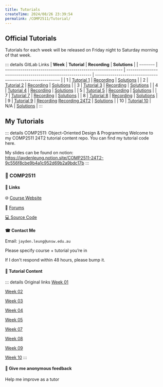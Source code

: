 ```yaml
---
title: Tutorials
createTime: 2024/08/26 23:39:54
permalink: /COMP2511/Tutorial/
---
```


## Official Tutorials

Tutorials for each week will be released on Friday night to Saturday morning of that week.

<p><HButton title='Tutorial 01' src='./tute01'/> <HButton alt title='Solutions 01' src='./tute01s'/></p>
<p><HButton title='Tutorial 02' src='./tute02'/> <HButton alt title='Solutions 02' src='./tute02s'/></p>
<p><HButton title='Tutorial 03' src='./tute03'/> <HButton alt title='Solutions 03' src='./tute03s'/></p>
<p><HButton title='Tutorial 04' src='./tute04'/> <HButton alt title='Solutions 04' src='./tute04s'/></p>
<p><HButton title='Tutorial 05' src='./tute05'/> <HButton alt title='Solutions 05' src='./tute05s'/></p>

::: details GitLab Links
| **Week** | **Tutorial**                                                 | **Recording**                                                | **Solutions**                                                |
| -------- | ------------------------------------------------------------ | ------------------------------------------------------------ | ------------------------------------------------------------ |
| 1        | [Tutorial 1](https://nw-syd-gitlab.cseunsw.tech/COMP2511/24T2/content/-/tree/main/tutorials/tute01) | [Recording](https://youtu.be/Q5ZCMqDsK9Y)                    | [Solutions](https://nw-syd-gitlab.cseunsw.tech/COMP2511/24T2/content/-/tree/solutions/tutorials/tute01) |
| 2        | [Tutorial 2](https://nw-syd-gitlab.cseunsw.tech/COMP2511/24T2/content/-/tree/main/tutorials/tute02) | [Recording](https://youtu.be/6niiBK_SFbk)                    | [Solutions](https://nw-syd-gitlab.cseunsw.tech/COMP2511/24T2/content/-/tree/solutions/tutorials/tute02) |
| 3        | [Tutorial 3](https://nw-syd-gitlab.cseunsw.tech/COMP2511/24T2/content/-/tree/main/tutorials/tute03) | [Recording](https://youtu.be/oZB7gI_fkiY)                    | [Solutions](https://nw-syd-gitlab.cseunsw.tech/COMP2511/24T2/content/-/tree/solutions/tutorials/tute03) |
| 4        | [Tutorial 4](https://nw-syd-gitlab.cseunsw.tech/COMP2511/24T2/content/-/tree/main/tutorials/tute04) | [Recording](https://youtu.be/j1Tp8JX0-3E)                    | [Solutions](https://nw-syd-gitlab.cseunsw.tech/COMP2511/24T2/content/-/tree/solutions/tutorials/tute04) |
| 5        | [Tutorial 5](https://nw-syd-gitlab.cseunsw.tech/COMP2511/24T2/content/-/tree/main/tutorials/tute05) | [Recording](https://youtu.be/aXi-8JuCh08)                    | [Solutions](https://nw-syd-gitlab.cseunsw.tech/COMP2511/24T2/content/-/tree/solutions/tutorials/tute05) |
| 7        | [Tutorial 7](https://nw-syd-gitlab.cseunsw.tech/COMP2511/24T2/content/-/tree/main/tutorials/tute07) | [Recording](https://youtu.be/MwU2bgGD0vM)                    | [Solutions](https://nw-syd-gitlab.cseunsw.tech/COMP2511/24T2/content/-/tree/solutions/tutorials/tute07) |
| 8        | [Tutorial 8](https://nw-syd-gitlab.cseunsw.tech/COMP2511/24T2/content/-/tree/main/tutorials/tute08) | [Recording](https://youtu.be/gNKIJ8OKmmE)                    | [Solutions](https://nw-syd-gitlab.cseunsw.tech/COMP2511/24T2/content/-/tree/solutions/tutorials/tute08) |
| 9        | [Tutorial 9](https://nw-syd-gitlab.cseunsw.tech/COMP2511/24T2/content/-/tree/main/tutorials/tute09) | [Recording](https://youtu.be/FjDL8I48ulk) [Recording 24T2](https://youtu.be/6F0sxMOlRQo) | [Solutions](https://nw-syd-gitlab.cseunsw.tech/COMP2511/24T2/content/-/tree/solutions/tutorials/tute09) |
| 10       | [Tutorial 10](https://nw-syd-gitlab.cseunsw.tech/COMP2511/24T2/content/-/tree/main/tutorials/tute10) | N/A                                                          | [Solutions](https://nw-syd-gitlab.cseunsw.tech/COMP2511/24T2/content/-/tree/solutions/tutorials/tute10) |
:::

## My Tutorials

::: details COMP2511: Object-Oriented Design & Programming
Welcome to my COMP2511 24T2 tutorial content repo. You can find my tutorial code here.

My slides can be found on notion: <https://jaydenleung.notion.site/COMP2511-24T2-9c556f8cbe9b4a1c952d69b2a9bdc17b>
:::


### 🎨 COMP2511

#### 🔗 Links

🌐 [Course Website](https://webcms3.cse.unsw.edu.au/COMP2511/24T2/)

📢 [Forums](https://edstem.org/au/courses/16610/discussion/)

[💻 Source Code](https://github.com/jaydenleung128/COMP2511-24T2)

#### ☎ Contact Me

Email: `jayden.leung@unsw.edu.au`

Please specify course + tutorial you’re in

If I don't respond within 48 hours, please bump it.

#### 📝 Tutorial Content

<HButton alt title='🎓 Week 01' src='./otut1'/>
<HButton alt title='🐟 Week 02' src='./otut2'/>
<HButton alt title='⚗️ Week 03' src='./otut3'/>
<HButton alt title='🎯 Week 04' src='./otut4'/>
<HButton alt title='⛸ Week 05' src='./otut5'/>


::: details Original links
[Week 01](https://www.notion.so/Week-01-5c2b9565f31549d1bf81eeca2627a613?pvs=21)

[Week 02](https://www.notion.so/Week-02-83023e519292488cace2b120c247aeb8?pvs=21)

[Week 03](https://www.notion.so/Week-03-615167baae814e93be5def65cb975c22?pvs=21)

[Week 04](https://www.notion.so/Week-04-1a845afc240b44cd817a64701f486750?pvs=21)

[Week 05](https://www.notion.so/Week-05-0419e50130b942d2b7a780c8ff343d30?pvs=21)

[Week 07](https://www.notion.so/Week-07-01c10c7c469246109aeab727aa65986a?pvs=21)

[Week 08](https://www.notion.so/Week-08-61b63bb0c7384686a57ff3a4cda8636e?pvs=21)

[Week 09](https://www.notion.so/Week-09-ba3b2cbd0e1d49c495e5619a07b1ee36?pvs=21)

[Week 10](https://www.notion.so/Week-10-30e206ca6812447783f276b48f0ddf0e?pvs=21)
:::

#### 📮 Give me anonymous feedback

Help me improve as a tutor